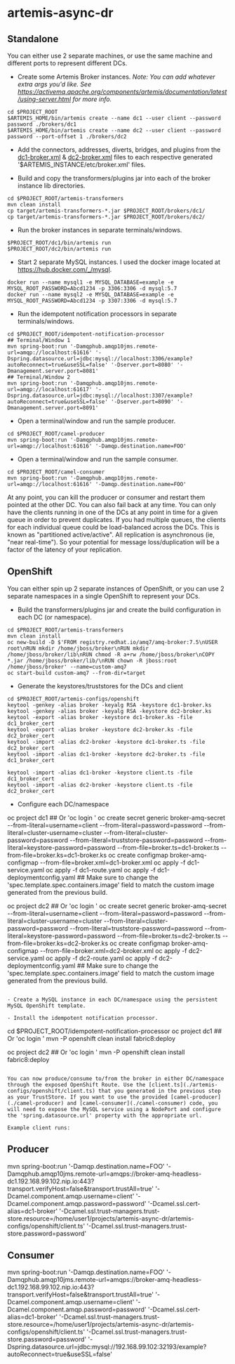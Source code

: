 # artemis-async-dr

## Standalone

You can either use 2 separate machines, or use the same machine and different ports to represent different DCs.

- Create some Artemis Broker instances. _Note: You can add whatever extra args you'd like. See https://activemq.apache.org/components/artemis/documentation/latest/using-server.html for more info._

```
cd $PROJECT_ROOT
$ARTEMIS_HOME/bin/artemis create --name dc1 --user client --password password ./brokers/dc1
$ARTEMIS_HOME/bin/artemis create --name dc2 --user client --password password --port-offset 1 ./brokers/dc2
```

- Add the connectors, addresses, diverts, bridges, and plugins from the [dc1-broker.xml](./artemis-configs/dc1-broker.xml) & [dc2-broker.xml](./artemis-configs/dc2-broker.xml) files to each respective generated '$ARTEMIS_INSTANCE/etc/broker.xml' files.

- Build and copy the transformers/plugins jar into each of the broker instance lib directories.

```
cd $PROJECT_ROOT/artemis-transformers
mvn clean install
cp target/artemis-transformers-*.jar $PROJECT_ROOT/brokers/dc1/
cp target/artemis-transformers-*.jar $PROJECT_ROOT/brokers/dc2/
```

- Run the broker instances in separate terminals/windows.

```
$PROJECT_ROOT/dc1/bin/artemis run
$PROJECT_ROOT/dc2/bin/artemis run
```

- Start 2 separate MySQL instances. I used the docker image located at https://hub.docker.com/_/mysql.

```
docker run --name mysql1 -e MYSQL_DATABASE=example -e MYSQL_ROOT_PASSWORD=Abcd1234 -p 3306:3306 -d mysql:5.7
docker run --name mysql2 -e MYSQL_DATABASE=example -e MYSQL_ROOT_PASSWORD=Abcd1234 -p 3307:3306 -d mysql:5.7
```

- Run the idempotent notification processors in separate terminals/windows.

```
cd $PROJECT_ROOT/idempotent-notification-processor
## Terminal/Window 1
mvn spring-boot:run '-Damqphub.amqp10jms.remote-url=amqp://localhost:61616' '-Dspring.datasource.url=jdbc:mysql://localhost:3306/example?autoReconnect=true&useSSL=false' '-Dserver.port=8080' '-Dmanagement.server.port=8081'
## Terminal/Window 2
mvn spring-boot:run '-Damqphub.amqp10jms.remote-url=amqp://localhost:61617' '-Dspring.datasource.url=jdbc:mysql://localhost:3307/example?autoReconnect=true&useSSL=false' '-Dserver.port=8090' '-Dmanagement.server.port=8091'
```

- Open a terminal/window and run the sample producer.

```
cd $PROJECT_ROOT/camel-producer
mvn spring-boot:run '-Damqphub.amqp10jms.remote-url=amqp://localhost:61616' '-Damqp.destination.name=FOO'
```

- Open a terminal/window and run the sample consumer.

```
cd $PROJECT_ROOT/camel-consumer
mvn spring-boot:run '-Damqphub.amqp10jms.remote-url=amqp://localhost:61616' '-Damqp.destination.name=FOO'
```

At any point, you can kill the producer or consumer and restart them pointed at the other DC. You can also fail back at any time. You can only have the clients running in one of the DCs at any point in time for a given queue in order to prevent duplicates. If you had multiple queues, the clients for each individual queue could be load-balanced across the DCs. This is known as "partitioned active/active". All replication is asynchronous (ie, "near real-time"). So your potential for message loss/duplication will be a factor of the latency of your replication.

## OpenShift

You can either spin up 2 separate instances of OpenShift, or you can use 2 separate namespaces in a single OpenShift to represent your DCs.

- Build the transformers/plugins jar and create the build configuration in each DC (or namespace).

```
cd $PROJECT_ROOT/artemis-transformers
mvn clean install
oc new-build -D $'FROM registry.redhat.io/amq7/amq-broker:7.5\nUSER root\nRUN mkdir /home/jboss/broker\nRUN mkdir /home/jboss/broker/lib\nRUN chmod -R a+rw /home/jboss/broker\nCOPY *.jar /home/jboss/broker/lib/\nRUN chown -R jboss:root /home/jboss/broker' --name=custom-amq7
oc start-build custom-amq7 --from-dir=target
```

- Generate the keystores/truststores for the DCs and client

```
cd $PROJECT_ROOT/artemis-configs/openshift
keytool -genkey -alias broker -keyalg RSA -keystore dc1-broker.ks
keytool -genkey -alias broker -keyalg RSA -keystore dc2-broker.ks
keytool -export -alias broker -keystore dc1-broker.ks -file dc1_broker_cert
keytool -export -alias broker -keystore dc2-broker.ks -file dc2_broker_cert
keytool -import -alias dc2-broker -keystore dc1-broker.ts -file dc2_broker_cert
keytool -import -alias dc1-broker -keystore dc2-broker.ts -file dc1_broker_cert

keytool -import -alias dc1-broker -keystore client.ts -file dc1_broker_cert
keytool -import -alias dc2-broker -keystore client.ts -file dc2_broker_cert
```

- Configure each DC/namespace

oc project dc1 ## Or 'oc login <dc1>'
oc create secret generic broker-amq-secret --from-literal=username=client --from-literal=password=password --from-literal=cluster-username=cluster --from-literal=cluster-password=password --from-literal=truststore-password=password --from-literal=keystore-password=password --from-file=broker.ts=dc1-broker.ts --from-file=broker.ks=dc1-broker.ks
oc create configmap broker-amq-configmap --from-file=broker.xml=dc1-broker.xml
oc apply -f dc1-service.yaml
oc apply -f dc1-route.yaml
oc apply -f dc1-deploymentconfig.yaml ## Make sure to change the  'spec.template.spec.containers.image' field to match the custom image generated from the previous build.

oc project dc2 ## Or 'oc login <dc2>'
oc create secret generic broker-amq-secret --from-literal=username=client --from-literal=password=password --from-literal=cluster-username=cluster --from-literal=cluster-password=password --from-literal=truststore-password=password --from-literal=keystore-password=password --from-file=broker.ts=dc2-broker.ts --from-file=broker.ks=dc2-broker.ks
oc create configmap broker-amq-configmap --from-file=broker.xml=dc2-broker.xml
oc apply -f dc2-service.yaml
oc apply -f dc2-route.yaml
oc apply -f dc2-deploymentconfig.yaml ## Make sure to change the  'spec.template.spec.containers.image' field to match the custom image generated from the previous build.
```

- Create a MySQL instance in each DC/namespace using the persistent MySQL OpenShift template.

- Install the idempotent notification processor.

```
cd $PROJECT_ROOT/idempotent-notification-processor
oc project dc1 ## Or 'oc login <dc1>'
mvn -P openshift clean install fabric8:deploy

oc project dc2 ## Or 'oc login <dc2>'
mvn -P openshift clean install fabric8:deploy
```

You can now produce/consume to/from the broker in either DC/namespace through the exposed OpenShift Route. Use the [client.ts](./artemis-configs/openshift/client.ts) that you generated in the previous step as your TrustStore. If you want to use the provided [camel-producer](./camel-producer) and [camel-consumer](./camel-consumer) code, you will need to expose the MySQL service using a NodePort and configure the 'spring.datasource.url' property with the appropriate url.

Example client runs:

```
## Producer
mvn spring-boot:run '-Damqp.destination.name=FOO' '-Damqphub.amqp10jms.remote-url=amqps://broker-amq-headless-dc1.192.168.99.102.nip.io:443?transport.verifyHost=false&transport.trustAll=true' '-Dcamel.component.amqp.username=client' '-Dcamel.component.amqp.password=password' '-Dcamel.ssl.cert-alias=dc1-broker' '-Dcamel.ssl.trust-managers.trust-store.resource=/home/user1/projects/artemis-async-dr/artemis-configs/openshift/client.ts' '-Dcamel.ssl.trust-managers.trust-store.password=password'

## Consumer
mvn spring-boot:run '-Damqp.destination.name=FOO' '-Damqphub.amqp10jms.remote-url=amqps://broker-amq-headless-dc1.192.168.99.102.nip.io:443?transport.verifyHost=false&transport.trustAll=true' '-Dcamel.component.amqp.username=client' '-Dcamel.component.amqp.password=password' '-Dcamel.ssl.cert-alias=dc1-broker' '-Dcamel.ssl.trust-managers.trust-store.resource=/home/user1/projects/artemis-async-dr/artemis-configs/openshift/client.ts' '-Dcamel.ssl.trust-managers.trust-store.password=password' '-Dspring.datasource.url=jdbc:mysql://192.168.99.102:32193/example?autoReconnect=true&useSSL=false'
```